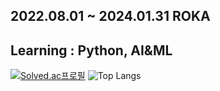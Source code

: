 ## 2022.08.01 ~ 2024.01.31 ROKA
## Learning : Python, AI&ML

[![Solved.ac프로필](http://mazassumnida.wtf/api/v2/generate_badge?boj=louis0622)](https://solved.ac/louis0622)
![Top Langs](https://github-readme-stats.vercel.app/api/top-langs/?username=llouis0622&layout=compact&theme=dark&text_color=5CFFD1&title_color=5CFFD1)
